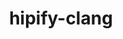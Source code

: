 ---
title: "hipify-clang"
layout: cache
categories: [package, develop]
meta: {"compilers": ["gcc@11.4.0", "gcc@13.2.0"], "num_specs": 70, "num_specs_by_stack": {"e4s": 40, "hep": 14, "ml-linux-x86_64-rocm": 16, "root": 70}, "oss": ["ubuntu22.04", "ubuntu24.04"], "platforms": ["linux"], "stacks": ["e4s", "hep", "ml-linux-x86_64-rocm", "root"], "targets": ["x86_64_v3"], "versions": ["5.7.1", "6.1.2", "6.3.3", "6.4.0"]}
spec_details: [{"compiler": "gcc@11.4.0", "hash": "22wncf5c23kqcxaevjte6qbm6ymv2ycq", "os": "ubuntu22.04", "platform": "linux", "size": "-", "stacks": ["e4s", "root"], "target": "x86_64_v3", "variants": ["~asan", "build_system=cmake", "build_type=Release", "generator=make", "~ipo", "patches:=16e0e2b"], "versions": ["6.3.3"]}, {"compiler": "gcc@11.4.0", "hash": "2aas2xv2mypddggpzpo6pz67kxmmbnaq", "os": "ubuntu22.04", "platform": "linux", "size": "-", "stacks": ["e4s", "root"], "target": "x86_64_v3", "variants": ["~asan", "build_system=cmake", "build_type=Release", "generator=make", "~ipo", "patches:=16e0e2b"], "versions": ["6.3.3"]}, {"compiler": "gcc@13.2.0", "hash": "2b6tmk2uipnga7wf27kkbstyvs2cl3w3", "os": "ubuntu24.04", "platform": "linux", "size": "-", "stacks": ["ml-linux-x86_64-rocm", "root"], "target": "x86_64_v3", "variants": ["~asan", "build_system=cmake", "build_type=Release", "generator=make", "~ipo", "patches:=3ad49b7"], "versions": ["6.1.2"]}, {"compiler": "gcc@13.2.0", "hash": "2cnyj7glckes2wq3iuwxzchbq4y2uwmw", "os": "ubuntu24.04", "platform": "linux", "size": "-", "stacks": ["ml-linux-x86_64-rocm", "root"], "target": "x86_64_v3", "variants": ["~asan", "build_system=cmake", "build_type=Release", "generator=make", "~ipo", "patches:=16e0e2b"], "versions": ["6.3.3"]}, {"compiler": "gcc@13.2.0", "hash": "2jjznmippmdjvvyht5fp3tuuzq3y6k4f", "os": "ubuntu24.04", "platform": "linux", "size": "-", "stacks": ["ml-linux-x86_64-rocm", "root"], "target": "x86_64_v3", "variants": ["~asan", "build_system=cmake", "build_type=Release", "generator=make", "~ipo", "patches:=3ad49b7"], "versions": ["6.1.2"]}, {"compiler": "gcc@11.4.0", "hash": "3hlmn62gnhkl363xr4l7ebaii45246ne", "os": "ubuntu22.04", "platform": "linux", "size": "-", "stacks": ["e4s", "root"], "target": "x86_64_v3", "variants": ["~asan", "build_system=cmake", "build_type=Release", "generator=make", "~ipo", "patches:=16e0e2b"], "versions": ["6.3.3"]}, {"compiler": "gcc@11.4.0", "hash": "3ybylkberlxo3mgcqnviws2jziolsmhk", "os": "ubuntu22.04", "platform": "linux", "size": "-", "stacks": ["e4s", "root"], "target": "x86_64_v3", "variants": ["~asan", "build_system=cmake", "build_type=Release", "generator=make", "~ipo", "patches:=16e0e2b"], "versions": ["6.3.3"]}, {"compiler": "gcc@11.4.0", "hash": "3zljuv3ytyb2s22szx7fowz5lo3zcy2a", "os": "ubuntu22.04", "platform": "linux", "size": "-", "stacks": ["e4s", "root"], "target": "x86_64_v3", "variants": ["~asan", "build_system=cmake", "build_type=Release", "generator=make", "~ipo", "patches:=16e0e2b"], "versions": ["6.3.3"]}, {"compiler": "gcc@11.4.0", "hash": "42v7nt4hyr3tshsftqs6thibzayulymo", "os": "ubuntu22.04", "platform": "linux", "size": "-", "stacks": ["e4s", "root"], "target": "x86_64_v3", "variants": ["~asan", "build_system=cmake", "build_type=Release", "generator=make", "~ipo", "patches:=16e0e2b"], "versions": ["6.3.3"]}, {"compiler": "gcc@11.4.0", "hash": "4l5xk5if3t75l7mzsymgi5gfmlcm5s6z", "os": "ubuntu22.04", "platform": "linux", "size": "-", "stacks": ["e4s", "root"], "target": "x86_64_v3", "variants": ["~asan", "build_system=cmake", "build_type=Release", "generator=make", "~ipo", "patches:=16e0e2b"], "versions": ["6.3.3"]}, {"compiler": "gcc@11.4.0", "hash": "4xtifqtagd3vrhp3od35krx5kgwmjaoc", "os": "ubuntu22.04", "platform": "linux", "size": "-", "stacks": ["hep", "root"], "target": "x86_64_v3", "variants": ["~asan", "build_system=cmake", "build_type=Release", "generator=make", "~ipo", "patches:=54b8b39"], "versions": ["5.7.1"]}, {"compiler": "gcc@11.4.0", "hash": "5ego6oqmnwasihhywf44jv7uie6a45rj", "os": "ubuntu22.04", "platform": "linux", "size": "-", "stacks": ["hep", "root"], "target": "x86_64_v3", "variants": ["~asan", "build_system=cmake", "build_type=Release", "generator=make", "~ipo", "patches:=54b8b39"], "versions": ["5.7.1"]}, {"compiler": "gcc@13.2.0", "hash": "5rozpew7ixvlw5wv4wa45r6yu26vppcf", "os": "ubuntu24.04", "platform": "linux", "size": "-", "stacks": ["ml-linux-x86_64-rocm", "root"], "target": "x86_64_v3", "variants": ["~asan", "build_system=cmake", "build_type=Release", "generator=make", "~ipo", "patches:=3ad49b7"], "versions": ["6.1.2"]}, {"compiler": "gcc@11.4.0", "hash": "5xhptfnep3n6ras7ogqwhww2qpuhppnv", "os": "ubuntu22.04", "platform": "linux", "size": "-", "stacks": ["e4s", "root"], "target": "x86_64_v3", "variants": ["~asan", "build_system=cmake", "build_type=Release", "generator=make", "~ipo", "patches:=16e0e2b"], "versions": ["6.3.3"]}, {"compiler": "gcc@11.4.0", "hash": "6pqhoyqvfmd3ipmxhc4hk44ymdpcdl7l", "os": "ubuntu22.04", "platform": "linux", "size": "-", "stacks": ["e4s", "root"], "target": "x86_64_v3", "variants": ["~asan", "build_system=cmake", "build_type=Release", "generator=make", "~ipo", "patches:=16e0e2b"], "versions": ["6.3.3"]}, {"compiler": "gcc@13.2.0", "hash": "6xs3klih7fxuzbavhfty37tn6uyukmsw", "os": "ubuntu24.04", "platform": "linux", "size": "-", "stacks": ["ml-linux-x86_64-rocm", "root"], "target": "x86_64_v3", "variants": ["~asan", "build_system=cmake", "build_type=Release", "generator=make", "~ipo", "patches:=3ad49b7"], "versions": ["6.1.2"]}, {"compiler": "gcc@11.4.0", "hash": "772t7h3liuvuyjanaw75zawdsb7jadv3", "os": "ubuntu22.04", "platform": "linux", "size": "-", "stacks": ["e4s", "root"], "target": "x86_64_v3", "variants": ["~asan", "build_system=cmake", "build_type=Release", "generator=make", "~ipo", "patches:=16e0e2b"], "versions": ["6.3.3"]}, {"compiler": "gcc@11.4.0", "hash": "7vqr4jjli5pvm3zomd3axx6nraaxa7nl", "os": "ubuntu22.04", "platform": "linux", "size": "-", "stacks": ["hep", "root"], "target": "x86_64_v3", "variants": ["~asan", "build_system=cmake", "build_type=Release", "generator=make", "~ipo", "patches:=54b8b39"], "versions": ["5.7.1"]}, {"compiler": "gcc@11.4.0", "hash": "aei4reordh2krthv3smkptbybcchzt2g", "os": "ubuntu22.04", "platform": "linux", "size": "-", "stacks": ["e4s", "root"], "target": "x86_64_v3", "variants": ["~asan", "build_system=cmake", "build_type=Release", "generator=make", "~ipo", "patches:=16e0e2b"], "versions": ["6.3.3"]}, {"compiler": "gcc@13.2.0", "hash": "alb4aurkg6nvaqfvyguhhlgrfwx7z6es", "os": "ubuntu24.04", "platform": "linux", "size": "-", "stacks": ["ml-linux-x86_64-rocm", "root"], "target": "x86_64_v3", "variants": ["~asan", "build_system=cmake", "build_type=Release", "generator=make", "~ipo", "patches:=3ad49b7"], "versions": ["6.1.2"]}, {"compiler": "gcc@13.2.0", "hash": "avtgaooszupu57c5ky7lho42p7irdf3i", "os": "ubuntu24.04", "platform": "linux", "size": "-", "stacks": ["ml-linux-x86_64-rocm", "root"], "target": "x86_64_v3", "variants": ["~asan", "build_system=cmake", "build_type=Release", "generator=make", "~ipo", "patches:=16e0e2b"], "versions": ["6.3.3"]}, {"compiler": "gcc@11.4.0", "hash": "c7hsrtnaxsj3tcp3nfp2qxdcdlckunuv", "os": "ubuntu22.04", "platform": "linux", "size": "-", "stacks": ["e4s", "root"], "target": "x86_64_v3", "variants": ["~asan", "build_system=cmake", "build_type=Release", "generator=make", "~ipo", "patches:=16e0e2b"], "versions": ["6.3.3"]}, {"compiler": "gcc@11.4.0", "hash": "cc6x5i7olrfgx3tm54zenbzoqvembldv", "os": "ubuntu22.04", "platform": "linux", "size": "-", "stacks": ["e4s", "root"], "target": "x86_64_v3", "variants": ["~asan", "build_system=cmake", "build_type=Release", "generator=make", "~ipo", "patches:=16e0e2b"], "versions": ["6.3.3"]}, {"compiler": "gcc@11.4.0", "hash": "d6gqcqgowtzzyihnpjfhxqmcwmybvdxf", "os": "ubuntu22.04", "platform": "linux", "size": "-", "stacks": ["hep", "root"], "target": "x86_64_v3", "variants": ["~asan", "build_system=cmake", "build_type=Release", "generator=make", "~ipo", "patches:=54b8b39"], "versions": ["5.7.1"]}, {"compiler": "gcc@11.4.0", "hash": "d7ueojbe4yzngqpggrxgsnqbssaz4jgz", "os": "ubuntu22.04", "platform": "linux", "size": "-", "stacks": ["e4s", "root"], "target": "x86_64_v3", "variants": ["~asan", "build_system=cmake", "build_type=Release", "generator=make", "~ipo", "patches:=16e0e2b"], "versions": ["6.3.3"]}, {"compiler": "gcc@11.4.0", "hash": "fkryawtp3r3oog3vojpsfvv6mfizcmne", "os": "ubuntu22.04", "platform": "linux", "size": "-", "stacks": ["e4s", "root"], "target": "x86_64_v3", "variants": ["~asan", "build_system=cmake", "build_type=Release", "generator=make", "~ipo", "patches:=16e0e2b"], "versions": ["6.3.3"]}, {"compiler": "gcc@11.4.0", "hash": "flithhc5uv2ycbrmyulbvtghsgxajex5", "os": "ubuntu22.04", "platform": "linux", "size": "-", "stacks": ["e4s", "root"], "target": "x86_64_v3", "variants": ["~asan", "build_system=cmake", "build_type=Release", "generator=make", "~ipo", "patches:=16e0e2b"], "versions": ["6.3.3"]}, {"compiler": "gcc@11.4.0", "hash": "fmitqjieqgma3mw5aklgg4euakqfrejo", "os": "ubuntu22.04", "platform": "linux", "size": "-", "stacks": ["e4s", "root"], "target": "x86_64_v3", "variants": ["~asan", "build_system=cmake", "build_type=Release", "generator=make", "~ipo", "patches:=16e0e2b"], "versions": ["6.3.3"]}, {"compiler": "gcc@11.4.0", "hash": "focljhybqoobehvqohbnnbnyz426thut", "os": "ubuntu22.04", "platform": "linux", "size": "-", "stacks": ["hep", "root"], "target": "x86_64_v3", "variants": ["~asan", "build_system=cmake", "build_type=Release", "generator=make", "~ipo", "patches:=54b8b39"], "versions": ["5.7.1"]}, {"compiler": "gcc@13.2.0", "hash": "g7n5sfcwchr22kxf6tpmou7r4gzl37b5", "os": "ubuntu24.04", "platform": "linux", "size": "-", "stacks": ["ml-linux-x86_64-rocm", "root"], "target": "x86_64_v3", "variants": ["~asan", "build_system=cmake", "build_type=Release", "generator=make", "~ipo", "patches:=16e0e2b"], "versions": ["6.3.3"]}, {"compiler": "gcc@11.4.0", "hash": "hcidh7oujbzpq7k4wzgy5tkma3bqozw2", "os": "ubuntu22.04", "platform": "linux", "size": "-", "stacks": ["e4s", "root"], "target": "x86_64_v3", "variants": ["~asan", "build_system=cmake", "build_type=Release", "generator=make", "~ipo", "patches:=16e0e2b"], "versions": ["6.3.3"]}, {"compiler": "gcc@11.4.0", "hash": "hfst5m5lt6mhvg6pm7eezwzznyk3eujg", "os": "ubuntu22.04", "platform": "linux", "size": "-", "stacks": ["e4s", "root"], "target": "x86_64_v3", "variants": ["~asan", "build_system=cmake", "build_type=Release", "generator=make", "~ipo", "patches:=16e0e2b"], "versions": ["6.4.0"]}, {"compiler": "gcc@13.2.0", "hash": "hpeaxibqgrrixbmjc4lahawfsqcbrxbt", "os": "ubuntu24.04", "platform": "linux", "size": "-", "stacks": ["ml-linux-x86_64-rocm", "root"], "target": "x86_64_v3", "variants": ["~asan", "build_system=cmake", "build_type=Release", "generator=make", "~ipo", "patches:=16e0e2b"], "versions": ["6.3.3"]}, {"compiler": "gcc@11.4.0", "hash": "idksiidiakkst6dai4edymrnwhg3urln", "os": "ubuntu22.04", "platform": "linux", "size": "-", "stacks": ["e4s", "root"], "target": "x86_64_v3", "variants": ["~asan", "build_system=cmake", "build_type=Release", "generator=make", "~ipo", "patches:=16e0e2b"], "versions": ["6.3.3"]}, {"compiler": "gcc@11.4.0", "hash": "izxguijyggzgff56vavsb4cxpxrln6lu", "os": "ubuntu22.04", "platform": "linux", "size": "-", "stacks": ["e4s", "root"], "target": "x86_64_v3", "variants": ["~asan", "build_system=cmake", "build_type=Release", "generator=make", "~ipo", "patches:=16e0e2b"], "versions": ["6.3.3"]}, {"compiler": "gcc@11.4.0", "hash": "j23o7hslpstmnjd3pftqw5fref6k6wtf", "os": "ubuntu22.04", "platform": "linux", "size": "-", "stacks": ["e4s", "root"], "target": "x86_64_v3", "variants": ["~asan", "build_system=cmake", "build_type=Release", "generator=make", "~ipo", "patches:=16e0e2b"], "versions": ["6.3.3"]}, {"compiler": "gcc@11.4.0", "hash": "ja5mssacqmbfk5kkvwjbidrglv4jje6z", "os": "ubuntu22.04", "platform": "linux", "size": "-", "stacks": ["hep", "root"], "target": "x86_64_v3", "variants": ["~asan", "build_system=cmake", "build_type=Release", "generator=make", "~ipo", "patches:=54b8b39"], "versions": ["5.7.1"]}, {"compiler": "gcc@13.2.0", "hash": "jmomhidxltitpjuofazjkwjzpkz52o3h", "os": "ubuntu24.04", "platform": "linux", "size": "-", "stacks": ["ml-linux-x86_64-rocm", "root"], "target": "x86_64_v3", "variants": ["~asan", "build_system=cmake", "build_type=Release", "generator=make", "~ipo", "patches:=3ad49b7"], "versions": ["6.1.2"]}, {"compiler": "gcc@11.4.0", "hash": "lqj4ezhpn5cheotlylgcf6trbavax2d4", "os": "ubuntu22.04", "platform": "linux", "size": "-", "stacks": ["e4s", "root"], "target": "x86_64_v3", "variants": ["~asan", "build_system=cmake", "build_type=Release", "generator=make", "~ipo", "patches:=16e0e2b"], "versions": ["6.3.3"]}, {"compiler": "gcc@11.4.0", "hash": "mq4skhflofoz4xxtxgfrr5vm4ibupw43", "os": "ubuntu22.04", "platform": "linux", "size": "-", "stacks": ["e4s", "root"], "target": "x86_64_v3", "variants": ["~asan", "build_system=cmake", "build_type=Release", "generator=make", "~ipo", "patches:=16e0e2b"], "versions": ["6.3.3"]}, {"compiler": "gcc@11.4.0", "hash": "msmrdzf7uoi5lks2z76tnfdur5dbeqr3", "os": "ubuntu22.04", "platform": "linux", "size": "-", "stacks": ["e4s", "root"], "target": "x86_64_v3", "variants": ["~asan", "build_system=cmake", "build_type=Release", "generator=make", "~ipo", "patches:=16e0e2b"], "versions": ["6.3.3"]}, {"compiler": "gcc@11.4.0", "hash": "njv7p6qeinhcjg3hethgn4wlmhx44uqt", "os": "ubuntu22.04", "platform": "linux", "size": "-", "stacks": ["hep", "root"], "target": "x86_64_v3", "variants": ["~asan", "build_system=cmake", "build_type=Release", "generator=make", "~ipo", "patches:=54b8b39"], "versions": ["5.7.1"]}, {"compiler": "gcc@13.2.0", "hash": "o6qgejbvmc4dkd7r4ot346shk3ne77or", "os": "ubuntu24.04", "platform": "linux", "size": "-", "stacks": ["ml-linux-x86_64-rocm", "root"], "target": "x86_64_v3", "variants": ["~asan", "build_system=cmake", "build_type=Release", "generator=make", "~ipo", "patches:=16e0e2b"], "versions": ["6.3.3"]}, {"compiler": "gcc@11.4.0", "hash": "oehriepkikihsqfshtz6scw4zrq35yd4", "os": "ubuntu22.04", "platform": "linux", "size": "-", "stacks": ["e4s", "root"], "target": "x86_64_v3", "variants": ["~asan", "build_system=cmake", "build_type=Release", "generator=make", "~ipo", "patches:=16e0e2b"], "versions": ["6.3.3"]}, {"compiler": "gcc@11.4.0", "hash": "qjuf7zyuj2buhtwyczb4c5dhbw36ggt6", "os": "ubuntu22.04", "platform": "linux", "size": "-", "stacks": ["e4s", "root"], "target": "x86_64_v3", "variants": ["~asan", "build_system=cmake", "build_type=Release", "generator=make", "~ipo", "patches:=16e0e2b"], "versions": ["6.3.3"]}, {"compiler": "gcc@11.4.0", "hash": "r37c25v7ed7xycvnq7qyroxyrv3pv7dd", "os": "ubuntu22.04", "platform": "linux", "size": "-", "stacks": ["e4s", "root"], "target": "x86_64_v3", "variants": ["~asan", "build_system=cmake", "build_type=Release", "generator=make", "~ipo", "patches:=16e0e2b"], "versions": ["6.3.3"]}, {"compiler": "gcc@11.4.0", "hash": "s6j75mrrdu67z6lcrbx6x2rvupsswhtr", "os": "ubuntu22.04", "platform": "linux", "size": "-", "stacks": ["e4s", "root"], "target": "x86_64_v3", "variants": ["~asan", "build_system=cmake", "build_type=Release", "generator=make", "~ipo", "patches:=16e0e2b"], "versions": ["6.3.3"]}, {"compiler": "gcc@11.4.0", "hash": "saevupikbgcxkff4juxy2cyqcvshlytr", "os": "ubuntu22.04", "platform": "linux", "size": "-", "stacks": ["hep", "root"], "target": "x86_64_v3", "variants": ["~asan", "build_system=cmake", "build_type=Release", "generator=make", "~ipo", "patches:=54b8b39"], "versions": ["5.7.1"]}, {"compiler": "gcc@11.4.0", "hash": "sj7otea7vxuzzfiw42topw4vi7j4bbck", "os": "ubuntu22.04", "platform": "linux", "size": "-", "stacks": ["e4s", "root"], "target": "x86_64_v3", "variants": ["~asan", "build_system=cmake", "build_type=Release", "generator=make", "~ipo", "patches:=16e0e2b"], "versions": ["6.3.3"]}, {"compiler": "gcc@13.2.0", "hash": "smoce7jlcfuxfy3q7hjdkvjmtcoq7jxn", "os": "ubuntu24.04", "platform": "linux", "size": "-", "stacks": ["ml-linux-x86_64-rocm", "root"], "target": "x86_64_v3", "variants": ["~asan", "build_system=cmake", "build_type=Release", "generator=make", "~ipo", "patches:=16e0e2b"], "versions": ["6.3.3"]}, {"compiler": "gcc@11.4.0", "hash": "svesoyycybrietf4njmirefog7p3x462", "os": "ubuntu22.04", "platform": "linux", "size": "-", "stacks": ["e4s", "root"], "target": "x86_64_v3", "variants": ["~asan", "build_system=cmake", "build_type=Release", "generator=make", "~ipo", "patches:=16e0e2b"], "versions": ["6.3.3"]}, {"compiler": "gcc@11.4.0", "hash": "sxzhp3ld7kcbxyeo6zcvlujpms4ilqko", "os": "ubuntu22.04", "platform": "linux", "size": "-", "stacks": ["hep", "root"], "target": "x86_64_v3", "variants": ["~asan", "build_system=cmake", "build_type=Release", "generator=make", "~ipo", "patches:=54b8b39"], "versions": ["5.7.1"]}, {"compiler": "gcc@13.2.0", "hash": "t2vwaq6jgww4g5i7tyia2ltkocz77yld", "os": "ubuntu24.04", "platform": "linux", "size": "-", "stacks": ["ml-linux-x86_64-rocm", "root"], "target": "x86_64_v3", "variants": ["~asan", "build_system=cmake", "build_type=Release", "generator=make", "~ipo", "patches:=16e0e2b"], "versions": ["6.4.0"]}, {"compiler": "gcc@11.4.0", "hash": "t6las7kmbz4obsmk5zeqsh53ndrveok2", "os": "ubuntu22.04", "platform": "linux", "size": "-", "stacks": ["e4s", "root"], "target": "x86_64_v3", "variants": ["~asan", "build_system=cmake", "build_type=Release", "generator=make", "~ipo", "patches:=16e0e2b"], "versions": ["6.3.3"]}, {"compiler": "gcc@11.4.0", "hash": "tvg6a3iqtnef7ih35ladiszpi5zebc2j", "os": "ubuntu22.04", "platform": "linux", "size": "-", "stacks": ["hep", "root"], "target": "x86_64_v3", "variants": ["~asan", "build_system=cmake", "build_type=Release", "generator=make", "~ipo", "patches:=54b8b39"], "versions": ["5.7.1"]}, {"compiler": "gcc@11.4.0", "hash": "uioac4lfvazz3iko6oasv5koa5e65uub", "os": "ubuntu22.04", "platform": "linux", "size": "-", "stacks": ["hep", "root"], "target": "x86_64_v3", "variants": ["~asan", "build_system=cmake", "build_type=Release", "generator=make", "~ipo", "patches:=54b8b39"], "versions": ["5.7.1"]}, {"compiler": "gcc@13.2.0", "hash": "vublifg67byharyjtgrarrumhysxjirj", "os": "ubuntu24.04", "platform": "linux", "size": "-", "stacks": ["ml-linux-x86_64-rocm", "root"], "target": "x86_64_v3", "variants": ["~asan", "build_system=cmake", "build_type=Release", "generator=make", "~ipo", "patches:=3ad49b7"], "versions": ["6.1.2"]}, {"compiler": "gcc@11.4.0", "hash": "vxyh7m3k5h4awn4bkhkk4wwlmo2m4wtq", "os": "ubuntu22.04", "platform": "linux", "size": "-", "stacks": ["e4s", "root"], "target": "x86_64_v3", "variants": ["~asan", "build_system=cmake", "build_type=Release", "generator=make", "~ipo", "patches:=16e0e2b"], "versions": ["6.4.0"]}, {"compiler": "gcc@11.4.0", "hash": "wdd2nut5qjebrrgddbdeotafgkoxwoky", "os": "ubuntu22.04", "platform": "linux", "size": "-", "stacks": ["e4s", "root"], "target": "x86_64_v3", "variants": ["~asan", "build_system=cmake", "build_type=Release", "generator=make", "~ipo", "patches:=16e0e2b"], "versions": ["6.4.0"]}, {"compiler": "gcc@11.4.0", "hash": "wmzybjw52p2ssg6p5xjuisbhmdn2oujf", "os": "ubuntu22.04", "platform": "linux", "size": "-", "stacks": ["e4s", "root"], "target": "x86_64_v3", "variants": ["~asan", "build_system=cmake", "build_type=Release", "generator=make", "~ipo", "patches:=16e0e2b"], "versions": ["6.3.3"]}, {"compiler": "gcc@11.4.0", "hash": "x72rwtv6e4f3w2soue7an3pdenr3sozo", "os": "ubuntu22.04", "platform": "linux", "size": "-", "stacks": ["hep", "root"], "target": "x86_64_v3", "variants": ["~asan", "build_system=cmake", "build_type=Release", "generator=make", "~ipo", "patches:=54b8b39"], "versions": ["5.7.1"]}, {"compiler": "gcc@11.4.0", "hash": "xd6ntiabe3fun64tu6epvcqyx2ajbyge", "os": "ubuntu22.04", "platform": "linux", "size": "-", "stacks": ["e4s", "root"], "target": "x86_64_v3", "variants": ["~asan", "build_system=cmake", "build_type=Release", "generator=make", "~ipo", "patches:=16e0e2b"], "versions": ["6.3.3"]}, {"compiler": "gcc@11.4.0", "hash": "xdfuhrehfdceijrpjucsxi7ose3gnhmh", "os": "ubuntu22.04", "platform": "linux", "size": "-", "stacks": ["hep", "root"], "target": "x86_64_v3", "variants": ["~asan", "build_system=cmake", "build_type=Release", "generator=make", "~ipo", "patches:=54b8b39"], "versions": ["5.7.1"]}, {"compiler": "gcc@11.4.0", "hash": "y6suc4ulobgbxybvocbzytxjwbbn77rj", "os": "ubuntu22.04", "platform": "linux", "size": "-", "stacks": ["e4s", "root"], "target": "x86_64_v3", "variants": ["~asan", "build_system=cmake", "build_type=Release", "generator=make", "~ipo", "patches:=16e0e2b"], "versions": ["6.3.3"]}, {"compiler": "gcc@13.2.0", "hash": "ydi6zcyz36zaaqntq7qgi4jz2zmbyjto", "os": "ubuntu24.04", "platform": "linux", "size": "-", "stacks": ["ml-linux-x86_64-rocm", "root"], "target": "x86_64_v3", "variants": ["~asan", "build_system=cmake", "build_type=Release", "generator=make", "~ipo", "patches:=16e0e2b"], "versions": ["6.3.3"]}, {"compiler": "gcc@13.2.0", "hash": "yl4s2jjhnrmbypad2d3kvpoa3chnfyod", "os": "ubuntu24.04", "platform": "linux", "size": "-", "stacks": ["ml-linux-x86_64-rocm", "root"], "target": "x86_64_v3", "variants": ["~asan", "build_system=cmake", "build_type=Release", "generator=make", "~ipo", "patches:=3ad49b7"], "versions": ["6.1.2"]}, {"compiler": "gcc@11.4.0", "hash": "yn6ee3jjmn37dbylg4rld7s3iistdfl4", "os": "ubuntu22.04", "platform": "linux", "size": "-", "stacks": ["e4s", "root"], "target": "x86_64_v3", "variants": ["~asan", "build_system=cmake", "build_type=Release", "generator=make", "~ipo", "patches:=16e0e2b"], "versions": ["6.3.3"]}, {"compiler": "gcc@11.4.0", "hash": "yotpm75b3gtav24qe3zwaicqonldkzno", "os": "ubuntu22.04", "platform": "linux", "size": "-", "stacks": ["hep", "root"], "target": "x86_64_v3", "variants": ["~asan", "build_system=cmake", "build_type=Release", "generator=make", "~ipo", "patches:=54b8b39"], "versions": ["5.7.1"]}, {"compiler": "gcc@11.4.0", "hash": "yp3id7wpbuwrcwktqbb5flaukyraneet", "os": "ubuntu22.04", "platform": "linux", "size": "-", "stacks": ["e4s", "root"], "target": "x86_64_v3", "variants": ["~asan", "build_system=cmake", "build_type=Release", "generator=make", "~ipo", "patches:=16e0e2b"], "versions": ["6.3.3"]}, {"compiler": "gcc@11.4.0", "hash": "yufo2fqbhdawvswjahqwzp5q4o4rqcil", "os": "ubuntu22.04", "platform": "linux", "size": "-", "stacks": ["e4s", "root"], "target": "x86_64_v3", "variants": ["~asan", "build_system=cmake", "build_type=Release", "generator=make", "~ipo", "patches:=16e0e2b"], "versions": ["6.3.3"]}]
---